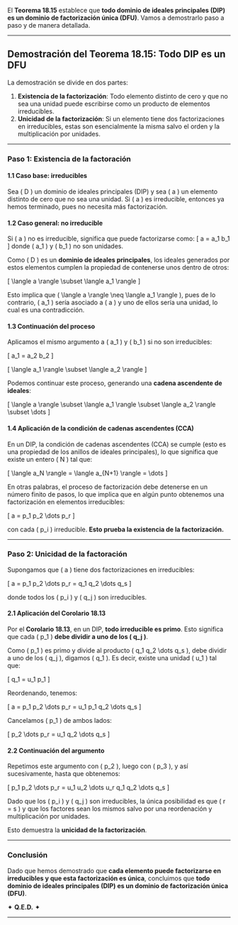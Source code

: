 El **Teorema 18.15** establece que **todo dominio de ideales principales (DIP) es un dominio de factorización única (DFU)**. Vamos a demostrarlo paso a paso y de manera detallada.

---

## **Demostración del Teorema 18.15**: Todo DIP es un DFU

La demostración se divide en dos partes:
1. **Existencia de la factorización**: Todo elemento distinto de cero y que no sea una unidad puede escribirse como un producto de elementos irreducibles.
2. **Unicidad de la factorización**: Si un elemento tiene dos factorizaciones en irreducibles, estas son esencialmente la misma salvo el orden y la multiplicación por unidades.

---

### **Paso 1: Existencia de la factoración**
#### **1.1 Caso base: irreducibles**
Sea \( D \) un dominio de ideales principales (DIP) y sea \( a \) un elemento distinto de cero que no sea una unidad. Si \( a \) es irreducible, entonces ya hemos terminado, pues no necesita más factorización.

#### **1.2 Caso general: no irreducible**
Si \( a \) no es irreducible, significa que puede factorizarse como:
\[
a = a_1 b_1
\]
donde \( a_1 \) y \( b_1 \) no son unidades.

Como \( D \) es un **dominio de ideales principales**, los ideales generados por estos elementos cumplen la propiedad de contenerse unos dentro de otros:

\[
\langle a \rangle \subset \langle a_1 \rangle
\]

Esto implica que \( \langle a \rangle \neq \langle a_1 \rangle \), pues de lo contrario, \( a_1 \) sería asociado a \( a \) y uno de ellos sería una unidad, lo cual es una contradicción.

#### **1.3 Continuación del proceso**
Aplicamos el mismo argumento a \( a_1 \) y \( b_1 \) si no son irreducibles:

\[
a_1 = a_2 b_2
\]

\[
\langle a_1 \rangle \subset \langle a_2 \rangle
\]

Podemos continuar este proceso, generando una **cadena ascendente de ideales**:

\[
\langle a \rangle \subset \langle a_1 \rangle \subset \langle a_2 \rangle \subset \dots
\]

#### **1.4 Aplicación de la condición de cadenas ascendentes (CCA)**
En un DIP, la condición de cadenas ascendentes (CCA) se cumple (esto es una propiedad de los anillos de ideales principales), lo que significa que existe un entero \( N \) tal que:

\[
\langle a_N \rangle = \langle a_{N+1} \rangle = \dots
\]

En otras palabras, el proceso de factorización debe detenerse en un número finito de pasos, lo que implica que en algún punto obtenemos una factorización en elementos irreducibles:

\[
a = p_1 p_2 \dots p_r
\]

con cada \( p_i \) irreducible. **Esto prueba la existencia de la factorización.**

---

### **Paso 2: Unicidad de la factoración**
Supongamos que \( a \) tiene dos factorizaciones en irreducibles:

\[
a = p_1 p_2 \dots p_r = q_1 q_2 \dots q_s
\]

donde todos los \( p_i \) y \( q_j \) son irreducibles.

#### **2.1 Aplicación del Corolario 18.13**
Por el **Corolario 18.13**, en un DIP, **todo irreducible es primo**. Esto significa que cada \( p_1 \) **debe dividir a uno de los \( q_j \)**.

Como \( p_1 \) es primo y divide al producto \( q_1 q_2 \dots q_s \), debe dividir a uno de los \( q_j \), digamos \( q_1 \). Es decir, existe una unidad \( u_1 \) tal que:

\[
q_1 = u_1 p_1
\]

Reordenando, tenemos:

\[
a = p_1 p_2 \dots p_r = u_1 p_1 q_2 \dots q_s
\]

Cancelamos \( p_1 \) de ambos lados:

\[
p_2 \dots p_r = u_1 q_2 \dots q_s
\]

#### **2.2 Continuación del argumento**
Repetimos este argumento con \( p_2 \), luego con \( p_3 \), y así sucesivamente, hasta que obtenemos:

\[
p_1 p_2 \dots p_r = u_1 u_2 \dots u_r q_1 q_2 \dots q_s
\]

Dado que los \( p_i \) y \( q_j \) son irreducibles, la única posibilidad es que \( r = s \) y que los factores sean los mismos salvo por una reordenación y multiplicación por unidades.

Esto demuestra la **unicidad de la factorización**.

---

### **Conclusión**
Dado que hemos demostrado que **cada elemento puede factorizarse en irreducibles y que esta factorización es única**, concluimos que **todo dominio de ideales principales (DIP) es un dominio de factorización única (DFU)**.

✦ **Q.E.D.** ✦

---
